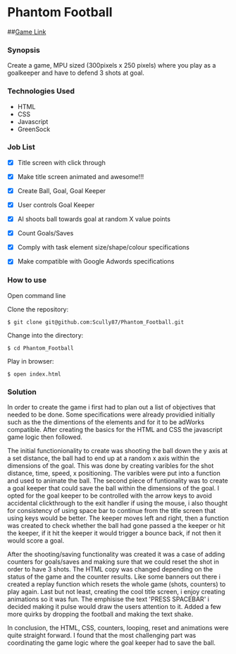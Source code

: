 Phantom Football
=======================

##[Game Link](https://s3-eu-west-1.amazonaws.com/phantomfootball/index.html?X-Amz-Date=20160711T200622Z&X-Amz-Expires=300&X-Amz-Algorithm=AWS4-HMAC-SHA256&X-Amz-Signature=a3d1ee78b2ef842257ef4341ff15d1e8ede49e7928a698a68af33c82502d6d07&X-Amz-Credential=ASIAJGNIYQMXIUDQLJCQ/20160711/eu-west-1/s3/aws4_request&X-Amz-SignedHeaders=Host&x-amz-security-token=FQoDYXdzEDUaDK4IBopnNhyDj1M1byLHAap/60Azkty9Jd8hyp9RXDxsI7VDAlkZSU2b0tLWmlPOLRQyu9DK81IRpIVRJbVqDP/KhU5JJ7TmHD7HPBmUk4nkSX3NVB3pzXgAc5f9TgwGGaWoUfvg1d5BNQDk9oOUQczIeF7Gj5b5tZn2mLE3kVPmlxxH8OuKxA7B/SBQ1/%2B8hNLVGUuBK4T%2BBa6qzp8QpvAcRkPrO7%2BJXI5IaRTDuQW1Q/d%2Bh6QaR1INn9UALydiD2IXSPKHqJCrj18PodxfxQilaUSnUYcoq/iPvAU%3D)

### Synopsis

Create a game, MPU sized  (300pixels x 250 pixels) where you play as a goalkeeper and have to defend 3 shots at goal.  


### Technologies Used

- HTML
- CSS
- Javascript
- GreenSock

### Job List

- [x] Title screen with click through
- [x] Make title screen animated and awesome!!!
- [x] Create Ball, Goal, Goal Keeper
- [x] User controls Goal Keeper
- [x] AI shoots ball towards goal at random X value points
- [x] Count Goals/Saves
- [x] Comply with task element size/shape/colour specifications
- [x] Make compatible with Google Adwords specifications 


### How to use

Open command line

Clone the repository:
```shell
$ git clone git@github.com:Scully87/Phantom_Football.git
```

Change into the directory:
```shell
$ cd Phantom_Football
```

Play in browser:
```shell
$ open index.html
```

### Solution
In order to create the game i first had to plan out a list of objectives that needed to be done.
Some specifications were already providied initially such as the the dimentions of the elements and for it to be adWorks compatible.
After creating the basics for the HTML and CSS the javascript game logic then followed. 

The initial functionionality to create was shooting the ball down the y axis at a set distance, the ball had to end up at a random x axis within the dimensions of the goal.
This was done by creating varibles for the shot distance, time, speed, x positioning. The varibles were put into a function and used to animate the ball.
The second piece of funtionality was to create a goal keeper that could save the ball within the dimensions of the goal.
I opted for the goal keeper to be controlled with the arrow keys to avoid accidental clickthrough to the exit handler if using the mouse, i also thought for consistency of using space bar to continue from the title screen that using keys would be better.
The keeper moves left and right, then a function was created to check whether the ball had gone passed a the keeper or hit the keeper, if it hit the keeper it would trigger a bounce back, if not then it would score a goal.

After the shooting/saving functionality was created it was a case of adding counters for goals/saves and making sure that we could reset the shot in order to have 3 shots.
The HTML copy was changed depending on the status of the game and the counter results. Like some banners out there i created a replay function which resets the whole game (shots, counters) to play again.
Last but not least, creating the cool title screen, i enjoy creating animations so it was fun.
The emphisise the text 'PRESS SPACEBAR' i decided making it pulse would draw the users attention to it. 
Added a few more quirks by dropping the football and making the text shake.

In conclusion, the HTML, CSS, counters, looping, reset and animations were quite straight forward.
I found that the most challenging part was coordinating the game logic where the goal keeper had to save the ball.
